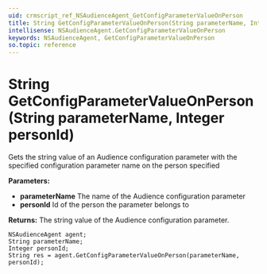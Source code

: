 ```yaml
---
uid: crmscript_ref_NSAudienceAgent_GetConfigParameterValueOnPerson
title: String GetConfigParameterValueOnPerson(String parameterName, Integer personId)
intellisense: NSAudienceAgent.GetConfigParameterValueOnPerson
keywords: NSAudienceAgent, GetConfigParameterValueOnPerson
so.topic: reference
---
```


# String GetConfigParameterValueOnPerson(String parameterName, Integer personId)

Gets the string value of an Audience configuration parameter with the specified configuration parameter name on the person specified

**Parameters:**
 - **parameterName** The name of the Audience configuration parameter
 - **personId** Id of the person the parameter belongs to

**Returns:** The string value of the Audience configuration parameter.

```crmscript
NSAudienceAgent agent;
String parameterName;
Integer personId;
String res = agent.GetConfigParameterValueOnPerson(parameterName, personId);
```

